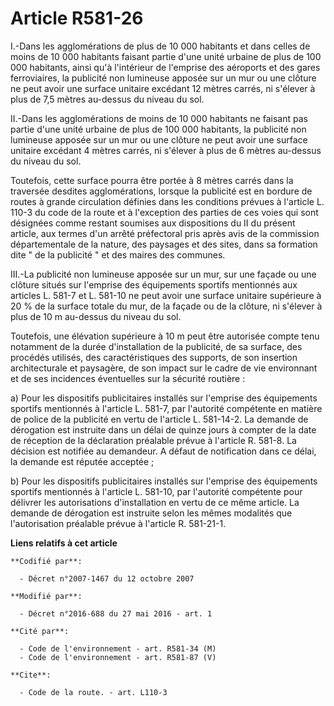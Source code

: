 # Article R581-26

I.-Dans les agglomérations de plus de 10 000 habitants et dans celles de moins de 10 000 habitants faisant partie d'une unité
urbaine de plus de 100 000 habitants, ainsi qu'à l'intérieur de l'emprise des aéroports et des gares ferroviaires, la
publicité non lumineuse apposée sur un mur ou une clôture ne peut avoir une surface unitaire excédant 12 mètres carrés, ni
s'élever à plus de 7,5 mètres au-dessus du niveau du sol. 

II.-Dans les agglomérations de moins de 10 000 habitants ne faisant pas partie d'une unité urbaine de plus de 100 000
habitants, la publicité non lumineuse apposée sur un mur ou une clôture ne peut avoir une surface unitaire excédant 4 mètres
carrés, ni s'élever à plus de 6 mètres au-dessus du niveau du sol. 

Toutefois, cette surface pourra être portée à 8 mètres carrés dans la traversée desdites agglomérations, lorsque la publicité
est en bordure de routes à grande circulation définies dans les conditions prévues à l'article L. 110-3 du code de la route
et à l'exception des parties de ces voies qui sont désignées comme restant soumises aux dispositions du II du présent
article, aux termes d'un arrêté préfectoral pris après avis de la commission départementale de la nature, des paysages et des
sites, dans sa formation dite " de la publicité " et des maires des communes.

III.-La publicité non lumineuse apposée sur un mur, sur une façade ou une clôture situés sur l'emprise des équipements
sportifs mentionnés aux articles L. 581-7 et L. 581-10 ne peut avoir une surface unitaire supérieure à 20 % de la surface
totale du mur, de la façade ou de la clôture, ni s'élever à plus de 10 m au-dessus du niveau du sol. 

Toutefois, une élévation supérieure à 10 m peut être autorisée compte tenu notamment de la durée d'installation de la
publicité, de sa surface, des procédés utilisés, des caractéristiques des supports, de son insertion architecturale et
paysagère, de son impact sur le cadre de vie environnant et de ses incidences éventuelles sur la sécurité routière : 

a) Pour les dispositifs publicitaires installés sur l'emprise des équipements sportifs mentionnés à l'article L. 581-7, par
l'autorité compétente en matière de police de la publicité en vertu de l'article L. 581-14-2. La demande de dérogation est
instruite dans un délai de quinze jours à compter de la date de réception de la déclaration préalable prévue à l'article R.
581-8. La décision est notifiée au demandeur. A défaut de notification dans ce délai, la demande est réputée acceptée ; 

b) Pour les dispositifs publicitaires installés sur l'emprise des équipements sportifs mentionnés à l'article L. 581-10, par
l'autorité compétente pour délivrer les autorisations d'installation en vertu de ce même article. La demande de dérogation
est instruite selon les mêmes modalités que l'autorisation préalable prévue à l'article R. 581-21-1.

**Liens relatifs à cet article**

	**Codifié par**:

	  - Décret n°2007-1467 du 12 octobre 2007

	**Modifié par**:

	  - Décret n°2016-688 du 27 mai 2016 - art. 1

	**Cité par**:

	  - Code de l'environnement - art. R581-34 (M)
	  - Code de l'environnement - art. R581-87 (V)

	**Cite**:

	  - Code de la route. - art. L110-3
